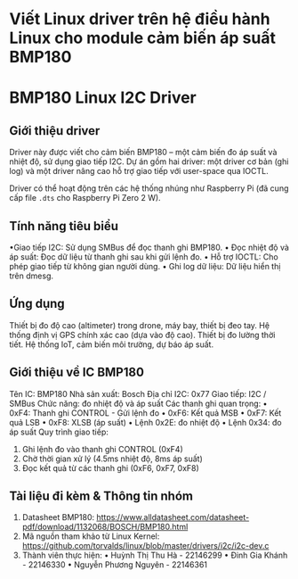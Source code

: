 
# Viết Linux driver trên hệ điều hành Linux cho module cảm biến áp suất BMP180

# BMP180 Linux I2C Driver

## Giới thiệu driver

Driver này được viết cho cảm biến BMP180 – một cảm biến đo áp suất và nhiệt độ, sử dụng giao tiếp I2C. Dự án gồm hai driver: một driver cơ bản (ghi log) và một driver nâng cao hỗ trợ giao tiếp với user-space qua IOCTL. 

Driver có thể hoạt động trên các hệ thống nhúng như Raspberry Pi (đã cung cấp file `.dts` cho Raspberry Pi Zero 2 W).

##  Tính năng tiêu biểu

•Giao tiếp I2C: Sử dụng SMBus để đọc thanh ghi BMP180.
• Đọc nhiệt độ và áp suất: Đọc dữ liệu từ thanh ghi sau khi gửi lệnh đo.
• Hỗ trợ IOCTL: Cho phép giao tiếp từ không gian người dùng.
• Ghi log dữ liệu: Dữ liệu hiển thị trên dmesg.

##  Ứng dụng

 Thiết bị đo độ cao (altimeter) trong drone, máy bay, thiết bị đeo tay.
 Hệ thống định vị GPS chính xác cao (dựa vào độ cao).
 Thiết bị đo lường thời tiết.
 Hệ thống IoT, cảm biến môi trường, dự báo áp suất.

## Giới thiệu về IC BMP180

Tên IC: BMP180
Nhà sản xuất: Bosch
Địa chỉ I2C: 0x77
Giao tiếp: I2C / SMBus
Chức năng: đo nhiệt độ và áp suất
Các thanh ghi quan trọng:
• 0xF4: Thanh ghi CONTROL - Gửi lệnh đo
• 0xF6: Kết quả MSB
• 0xF7: Kết quả LSB
• 0xF8: XLSB (áp suất)
• Lệnh 0x2E: đo nhiệt độ
• Lệnh 0x34: đo áp suất
Quy trình giao tiếp:
1. Ghi lệnh đo vào thanh ghi CONTROL (0xF4)
2. Chờ thời gian xử lý (4.5ms nhiệt độ, 8ms áp suất)
3. Đọc kết quả từ các thanh ghi (0xF6, 0xF7, 0xF8)

## Tài liệu đi kèm & Thông tin nhóm

1. Datasheet BMP180:
  https://www.alldatasheet.com/datasheet-pdf/download/1132068/BOSCH/BMP180.html
2. Mã nguồn tham khảo từ Linux Kernel:
  https://github.com/torvalds/linux/blob/master/drivers/i2c/i2c-dev.c
3. Thành viên thực hiện:
• Huỳnh Thị Thu Hà      -    22146299
• Đinh Gia Khánh        -    22146330
• Nguyễn Phương Nguyên  -    22146361
